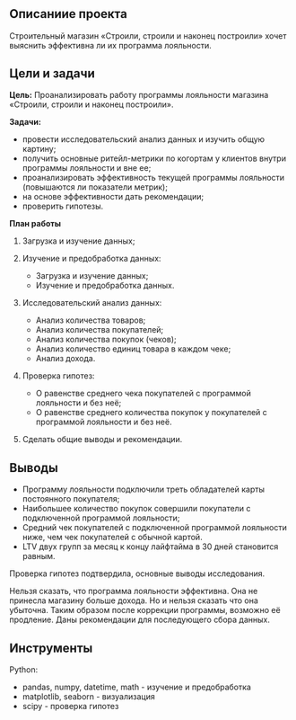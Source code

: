 # 
## Описаниие проекта
Строительный магазин «Строили, строили и наконец построили» хочет выяснить эффективна ли их программа лояльности.

## Цели и задачи
**Цель:** Проанализировать работу программы лояльности магазина «Строили, строили и наконец построили».

**Задачи:**
* провести исследовательский анализ данных и изучить общую картину;
* получить основные ритейл-метрики по когортам у клиентов внутри программы лояльности и вне ее;
* проанализировать эффективность текущей программы лояльности (повышаются ли показатели метрик);
* на основе эффективности дать рекомендации;
* проверить гипотезы.

**План работы**
1. Загрузка и изучение данных;
2. Изучение и предобработка данных:
    - Загрузка и изучение данных;
    - Изучение и предобработка данных.
   
3. Исследовательский анализ данных:
    - Анализ количества товаров;
    - Анализ количества покупателей;
    - Анализ количества покупок (чеков);
    - Анализ количество единиц товара в каждом чеке;
    - Анализ дохода.
4. Проверка гипотез:
    - О равенстве среднего чека покупателей с программой лояльности и без неё;
    - О равенстве среднего количества покупок у покупателей с программой лояльности и без неё.
5. Сделать общие выводы и рекомендации.

## Выводы
- Программу лояльности подключили треть обладателей карты постоянного покупателя;
- Наибольшее количество покупок совершили покупатели с подключенной программой лояльности;
- Средний чек покупателей с подключенной программой лояльности ниже, чем чек покупателей с обычной картой.
- LTV двух групп за месяц к концу лайфтайма в 30 дней становится равным.

Проверка гипотез подтвердила, основные выводы исследования.

Нельзя сказать, что программа лояльности эффективна. Она не принесла магазину больше дохода. Но и нельзя сказать что она убыточна. Таким образом после коррекции программы, возможно её продление. 
Даны рекомендации для последующего сбора данных.

## Инструменты
Python:
* pandas, numpy, datetime, math - изучение и предобработка
* matplotlib, seaborn - визуализация
* scipy - проверка гипотез
